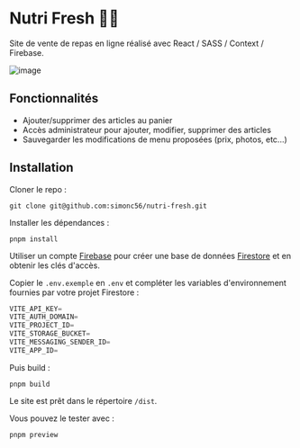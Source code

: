 # Nutri Fresh 🥗🍹

Site de vente de repas en ligne réalisé avec React / SASS / Context / Firebase.

![image](https://raw.github.com/simonc56/nutri-fresh/main/public/images/screenshot.webp)

## Fonctionnalités

- Ajouter/supprimer des articles au panier
- Accès administrateur pour ajouter, modifier, supprimer des articles
- Sauvegarder les modifications de menu proposées (prix, photos, etc...)

## Installation

Cloner le repo :

```shell
git clone git@github.com:simonc56/nutri-fresh.git
```

Installer les dépendances :

```shell
pnpm install
```

Utiliser un compte [Firebase](https://firebase.google.com/) pour créer une base de données [Firestore](https://firebase.google.com/docs/firestore?hl=fr) et en obtenir les clés d'accès.

Copier le `.env.exemple` en `.env` et compléter les variables d'environnement fournies par votre projet Firestore :

```javascript
VITE_API_KEY=
VITE_AUTH_DOMAIN=
VITE_PROJECT_ID=
VITE_STORAGE_BUCKET=
VITE_MESSAGING_SENDER_ID=
VITE_APP_ID=
```

Puis build :

```shell
pnpm build
```

Le site est prêt dans le répertoire `/dist`.

Vous pouvez le tester avec :

```shell
pnpm preview
```
